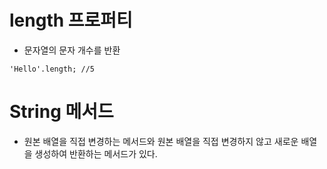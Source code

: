 # length 프로퍼티
- 문자열의 문자 개수를 반환
```
'Hello'.length; //5
```

# String 메서드
- 원본 배열을 직접 변경하는 메서드와 원본 배열을 직접 변경하지 않고 새로운 배열을 생성하여 반환하는 메서드가 있다. 
